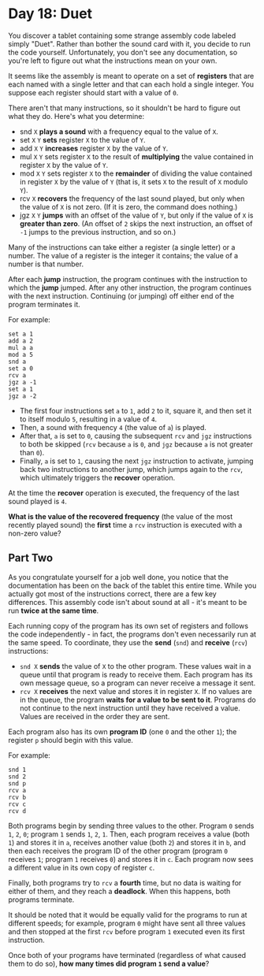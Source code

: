# Day 18: Duet

You discover a tablet containing some strange assembly code labeled simply "Duet". Rather than bother the sound card with it, you decide to run the code yourself. Unfortunately, you don't see any documentation, so you're left to figure out what the instructions mean on your own.

It seems like the assembly is meant to operate on a set of **registers** that are each named with a single letter and that can each hold a single integer. You suppose each register should start with a value of `0`.

There aren't that many instructions, so it shouldn't be hard to figure out what they do. Here's what you determine:

- snd `X` **plays a sound** with a frequency equal to the value of `X`.
- set `X` `Y` **sets** register `X` to the value of `Y`.
- add `X` `Y` **increases** register `X` by the value of `Y`.
- mul `X` `Y` sets register `X` to the result of **multiplying** the value contained in register `X` by the value of `Y`.
- mod `X` `Y` sets register `X` to the **remainder** of dividing the value contained in register `X` by the value of `Y` (that is, it sets `X` to the result of `X` modulo `Y`).
- rcv `X` **recovers** the frequency of the last sound played, but only when the value of `X` is not zero. (If it is zero, the command does nothing.)
- jgz `X` `Y` **jumps** with an offset of the value of `Y`, but only if the value of `X` is **greater than zero**. (An offset of `2` skips the next instruction, an offset of `-1` jumps to the previous instruction, and so on.)

Many of the instructions can take either a register (a single letter) or a number. The value of a register is the integer it contains; the value of a number is that number.

After each **jump** instruction, the program continues with the instruction to which the **jump** jumped. After any other instruction, the program continues with the next instruction. Continuing (or jumping) off either end of the program terminates it.

For example:
```
set a 1
add a 2
mul a a
mod a 5
snd a
set a 0
rcv a
jgz a -1
set a 1
jgz a -2
```
- The first four instructions set `a` to `1`, add `2` to it, square it, and then set it to itself modulo `5`, resulting in a value of `4`.
- Then, a sound with frequency `4` (the value of `a`) is played.
- After that, `a` is set to `0`, causing the subsequent `rcv` and `jgz` instructions to both be skipped (`rcv` because `a` is `0`, and `jgz` because `a` is not greater than `0`).
- Finally, `a` is set to `1`, causing the next `jgz` instruction to activate, jumping back two instructions to another jump, which jumps again to the `rcv`, which ultimately triggers the **recover** operation.

At the time the **recover** operation is executed, the frequency of the last sound played is `4`.

**What is the value of the recovered frequency** (the value of the most recently played sound) the **first** time a `rcv` instruction is executed with a non-zero value?

## Part Two

As you congratulate yourself for a job well done, you notice that the documentation has been on the back of the tablet this entire time. While you actually got most of the instructions correct, there are a few key differences. This assembly code isn't about sound at all - it's meant to be run **twice at the same time**.

Each running copy of the program has its own set of registers and follows the code independently - in fact, the programs don't even necessarily run at the same speed. To coordinate, they use the **send** (`snd`) and **receive** (`rcv`) instructions:

- `snd X` **sends** the value of `X` to the other program. These values wait in a queue until that program is ready to receive them. Each program has its own message queue, so a program can never receive a message it sent.
- `rcv X` **receives** the next value and stores it in register `X`. If no values are in the queue, the program **waits for a value to be sent to it**. Programs do not continue to the next instruction until they have received a value. Values are received in the order they are sent.

Each program also has its own **program ID** (one `0` and the other `1`); the register `p` should begin with this value.

For example:
```
snd 1
snd 2
snd p
rcv a
rcv b
rcv c
rcv d
```
Both programs begin by sending three values to the other. Program `0` sends `1`, `2`, `0`; program `1` sends `1`, `2`, `1`. Then, each program receives a value (both `1`) and stores it in `a`, receives another value (both `2`) and stores it in `b`, and then each receives the program ID of the other program (program `0` receives `1`; program `1` receives `0`) and stores it in `c`. Each program now sees a different value in its own copy of register `c`.

Finally, both programs try to `rcv` a **fourth** time, but no data is waiting for either of them, and they reach a **deadlock**. When this happens, both programs terminate.

It should be noted that it would be equally valid for the programs to run at different speeds; for example, program `0` might have sent all three values and then stopped at the first `rcv` before program `1` executed even its first instruction.

Once both of your programs have terminated (regardless of what caused them to do so), **how many times did program `1` send a value**?
